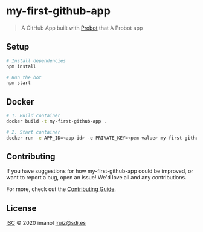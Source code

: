 # my-first-github-app

> A GitHub App built with [Probot](https://github.com/probot/probot) that A Probot app

## Setup

```sh
# Install dependencies
npm install

# Run the bot
npm start
```

## Docker

```sh
# 1. Build container
docker build -t my-first-github-app .

# 2. Start container
docker run -e APP_ID=<app-id> -e PRIVATE_KEY=<pem-value> my-first-github-app
```

## Contributing

If you have suggestions for how my-first-github-app could be improved, or want to report a bug, open an issue! We'd love all and any contributions.

For more, check out the [Contributing Guide](CONTRIBUTING.md).

## License

[ISC](LICENSE) © 2020 imanol <iruiz@sdi.es>
